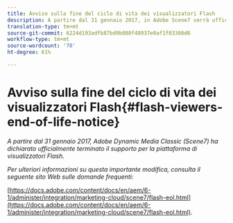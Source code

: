 ```yaml
---
title: Avviso sulla fine del ciclo di vita dei visualizzatori Flash
description: A partire dal 31 gennaio 2017, in Adobe Scene7 verrà ufficialmente terminato il supporto per la piattaforma di visualizzazione Flash.
translation-type: tm+mt
source-git-commit: 6224d193adfb87bd9b080f48937e0af1f03386d6
workflow-type: tm+mt
source-wordcount: '70'
ht-degree: 61%

---
```



# Avviso sulla fine del ciclo di vita dei visualizzatori Flash{#flash-viewers-end-of-life-notice}

*A partire dal 31 gennaio 2017,  Adobe Dynamic Media Classic (Scene7) ha dichiarato ufficialmente terminato il supporto per la piattaforma di visualizzatori Flash.*

*Per ulteriori informazioni su questa importante modifica, consulta il seguente sito Web sulle domande frequenti:*

[https://docs.adobe.com/content/docs/en/aem/6-1/administer/integration/marketing-cloud/scene7/flash-eol.html](https://docs.adobe.com/content/docs/en/aem/6-1/administer/integration/marketing-cloud/scene7/flash-eol.html).
